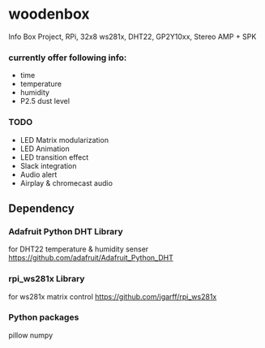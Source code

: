 # woodenbox
Info Box Project, RPi, 32x8 ws281x, DHT22, GP2Y10xx, Stereo AMP + SPK

### currently offer following info:
- time
- temperature
- humidity
- P2.5 dust level

### TODO
- LED Matrix modularization
- LED Animation 
- LED transition effect
- Slack integration
- Audio alert
- Airplay & chromecast audio

## Dependency

### Adafruit Python DHT Library
for DHT22 temperature & humidity senser
https://github.com/adafruit/Adafruit_Python_DHT

### rpi_ws281x Library
for ws281x matrix control
https://github.com/jgarff/rpi_ws281x

### Python packages
pillow
numpy

